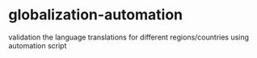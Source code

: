 # globalization-automation
validation the language translations for different regions/countries using automation script
